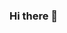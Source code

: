 ### Hi there 👋

<!--
**jsantidrian/jsantidrian** is a ✨ _special_ ✨ repository because its `README.md` (this file) appears on your GitHub profile.

Hello! My name is Javier Santidrián and I am a Mathematical Engineering and Data Science student from University of Chile.

About Me:

- My main interests are Machine Learning and Data Mining.
- I am a Martial Arts enthusiast and currently a White Belt in Brazilian Jiu Jitsu. 

Programming Languages

![Python](https://img.shields.io/badge/Python-FFD43B?style=flat-square&logo=python&logoColor=blue)

